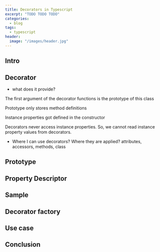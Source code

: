 ```yaml
---
title: Decorators in Typescript
excerpt: "TODO TODO TODO"
categories:
  - blog
tags:
  - typescript
header:
  image: "/images/header.jpg"
---
```


## Intro

## Decorator

* what does it provide?

The first argument of the decorator functions is the prototype of this class

Prototype only stores method definitions

Instance properties got defined in the constructor

Decorators never access instance properties. So, we cannot read instance property values from decorators.

* Where I can use decorators? Where they are applied? attributes, accessors, methods, class

## Prototype

## Property Descriptor

## Sample

## Decorator factory

## Use case

## Conclusion